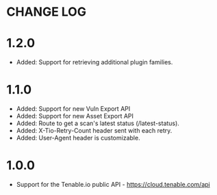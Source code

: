 CHANGE LOG
=========

1.2.0
==========

* Added: Support for retrieving additional plugin families.

1.1.0
==========

* Added: Support for new Vuln Export API
* Added: Support for new Asset Export API
* Added: Route to get a scan's latest status (/latest-status).
* Added: X-Tio-Retry-Count header sent with each retry.
* Added: User-Agent header is customizable.

1.0.0
==========

* Support for the Tenable.io public API - https://cloud.tenable.com/api
